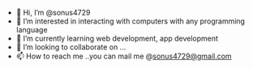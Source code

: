 - 👋 Hi, I’m @sonus4729
- 👀 I’m interested in interacting with computers with any programming language
- 🌱 I’m currently learning web development, app development
- 💞️ I’m looking to collaborate on ...
- 📫 How to reach me ..you can mail me @sonus4729@gmail.com

<!---
sonus4729/sonus4729 is a ✨ special ✨ repository because its `README.md` (this file) appears on your GitHub profile.
You can click the Preview link to take a look at your changes.
--->
